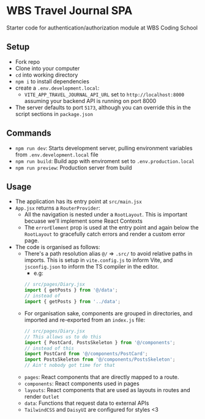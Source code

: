 # WBS Travel Journal SPA

Starter code for authentication/authorization module at WBS Coding School

## Setup

- Fork repo
- Clone into your computer
- `cd` into working directory
- `npm i` to install dependencies
- create a `.env.development.local`:
  - `VITE_APP_TRAVEL_JOURNAL_API_URL` set to `http://localhost:8000` assuming your backend API is running on port 8000
- The server defaults to port `5173`, although you can override this in the script sections in `package.json`

## Commands

- `npm run dev`: Starts development server, pulling environment variables from `.env.development.local` file
- `npm run build`: Build app with enviroment set to `.env.production.local`
- `npm run preview`: Production server from build

## Usage

- The application has its entry point at `src/main.jsx`
- `App.jsx` returns a `RouterProvider`:
  - All the navigation is nested under a `RootLayout`. This is important becuase we'll implement some React Contexts
  - The `errorElement` prop is used at the entry point and again below the `RootLayout` to gracefully catch errors and render a custom error page.
- The code is organised as follows:
  - There's a path resolution alias `@/` => `.src/` to avoid relative paths in imports. This is setup in `vite.config.js` to inform Vite, and `jsconfig.json` to inform the TS compiler in the editor.
    - e.g:
    ```javascript
    // src/pages/Diary.jsx
    import { getPosts } from '@/data';
    // instead of
    import { getPosts } from '../data';
    ```
  - For organisation sake, components are grouped in directories, and imported and re-exported from an `index.js` file:
    ```javascript
    // src/pages/Diary.jsx
    // This allows us to do this
    import { PostCard, PostsSkeleton } from '@/components';
    // instead of this
    import PostCard from '@/components/PostCard';
    import PostsSkeleton from '@/components/PostsSkeleton';
    // Ain't nobody got time for that
    ```
  - `pages`: React components that are directly mapped to a route.
  - `components`: React components used in pages
  - `layouts`: React components that are used as layouts in routes and render `Outlet`
  - `data`: Functions that request data to external APIs
  - `TailwindCSS` and `DaisyUI` are configured for styles <3
